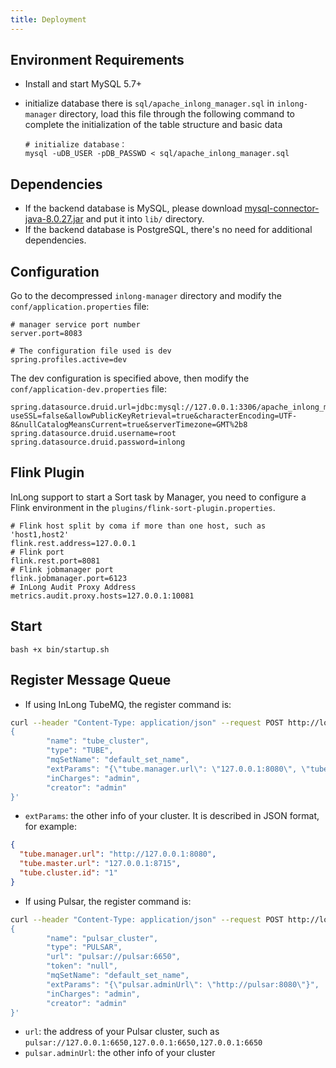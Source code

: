 ```yaml
---
title: Deployment
---
```


## Environment Requirements
- Install and start MySQL 5.7+
- initialize database
  there is `sql/apache_inlong_manager.sql` in `inlong-manager` directory, load this file through the
  following command to complete the initialization of the table structure and basic data

  ```shell
  # initialize database：
  mysql -uDB_USER -pDB_PASSWD < sql/apache_inlong_manager.sql
  ```

## Dependencies
- If the backend database is MySQL, please download [mysql-connector-java-8.0.27.jar](https://repo1.maven.org/maven2/mysql/mysql-connector-java/8.0.27/mysql-connector-java-8.0.27.jar) and put it into `lib/` directory.
- If the backend database is PostgreSQL, there's no need for additional dependencies.

## Configuration

Go to the decompressed `inlong-manager` directory and modify the `conf/application.properties` file:

```properties
# manager service port number
server.port=8083

# The configuration file used is dev
spring.profiles.active=dev
```

The dev configuration is specified above, then modify the `conf/application-dev.properties` file:
```properties
spring.datasource.druid.url=jdbc:mysql://127.0.0.1:3306/apache_inlong_manager?useSSL=false&allowPublicKeyRetrieval=true&characterEncoding=UTF-8&nullCatalogMeansCurrent=true&serverTimezone=GMT%2b8
spring.datasource.druid.username=root
spring.datasource.druid.password=inlong
```

## Flink Plugin
InLong support to start a Sort task by Manager, you need to configure a Flink environment in the `plugins/flink-sort-plugin.properties`.
```properties
# Flink host split by coma if more than one host, such as 'host1,host2'
flink.rest.address=127.0.0.1
# Flink port
flink.rest.port=8081
# Flink jobmanager port
flink.jobmanager.port=6123
# InLong Audit Proxy Address
metrics.audit.proxy.hosts=127.0.0.1:10081
```

## Start
```shell
bash +x bin/startup.sh
```

## Register Message Queue
- If using InLong TubeMQ, the register command is:
```bash
curl --header "Content-Type: application/json" --request POST http://localhost:8083/api/inlong/manager/openapi/cluster/save --data '
{
        "name": "tube_cluster",
        "type": "TUBE",
        "mqSetName": "default_set_name",
        "extParams": "{\"tube.manager.url\": \"127.0.0.1:8080\", \"tube.master.url\": \"127.0.0.1:8715\", \"tube.cluster.id\": \"1\"}",
        "inCharges": "admin",
        "creator": "admin"
}'
```

- `extParams`: the other info of your cluster. It is described in JSON format, for example:
```json
{
  "tube.manager.url": "http://127.0.0.1:8080",
  "tube.master.url": "127.0.0.1:8715",
  "tube.cluster.id": "1"
}
```

- If using Pulsar, the register command is:
```bash
curl --header "Content-Type: application/json" --request POST http://localhost:8083/api/inlong/manager/openapi/cluster/save --data '
{
        "name": "pulsar_cluster",
        "type": "PULSAR",
        "url": "pulsar://pulsar:6650",
        "token": "null",
        "mqSetName": "default_set_name",
        "extParams": "{\"pulsar.adminUrl\": \"http://pulsar:8080\"}",
        "inCharges": "admin",
        "creator": "admin"
}'
```

- `url`: the address of your Pulsar cluster, such as `pulsar://127.0.0.1:6650,127.0.0.1:6650,127.0.0.1:6650`
- `pulsar.adminUrl`: the other info of your cluster
